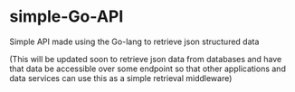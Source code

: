 # simple-Go-API
Simple API made using the Go-lang to retrieve json structured data

(This will be updated soon to retrieve json data from databases and have that data be accessible over some endpoint so that other applications and data services can use this as a simple retrieval middleware)
